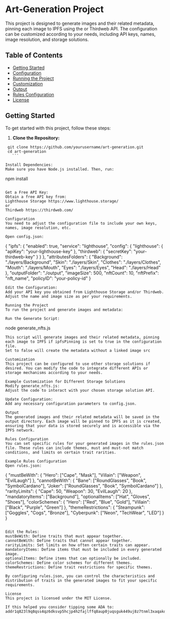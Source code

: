 # Art-Generation Project

This project is designed to generate images and their related metadata, pinning each image to IPFS using the  or Thirdweb API. The configuration can be customized according to your needs, including API keys, names, image resolution, and storage solutions.

## Table of Contents

- [Getting Started](#getting-started)
- [Configuration](#configuration)
- [Running the Project](#running-the-project)
- [Customization](#customization)
- [Output](#output)
- [Rules Configuration](#rules-configuration)
- [License](#license)

## Getting Started

To get started with this project, follow these steps:

1. **Clone the Repository:**
  ```
   git clone https://github.com/yourusername/art-generation.git
   cd art-generation
     ```

Install Dependencies:
Make sure you have Node.js installed. Then, run:

  ```
npm install
  ```

Get a Free API Key:
Obtain a free API key from:
Lighthouse Storage https://www.lighthouse.storage/
or
Thirdweb https://thirdweb.com/

Configuration
You need to adjust the configuration file to include your own keys, names, image resolution, etc.

Open config.json:

  ```
{
    "ipfs": {
        "enabled": true,
        "service": "lighthouse",
        "config": {
            "lighthouse": {
                "apiKey": "your-lighthouse-key"
            },
            "thirdweb": {
                "secretKey": "your-thirdweb-key"
            }
        }
    },
    "attributesFolders": {
        "Background": "./layers/Background",
        "Skin": "./layers/Skin",
        "Clothes": "./layers/Clothes",
        "Mouth": "./layers/Mouth",
        "Eyes": "./layers/Eyes",
        "Head": "./layers/Head"
    },
    "outputFolder": "./output",
    "imageSize": 500,
    "nftCount": 10,
    "nftPrefix": "nft_name",
    "policyID": "your-policy-id"
}
  ```
Edit the Configuration:
Add your API key you obtained from Lighthouse Storage and/or Thirdweb. Adjust the name and image size as per your requirements.

Running the Project
To run the project and generate images and metadata:

Run the Generate Script:

  ```
node generate_nfts.js
  ```
This script will generate images and their related metadata, pinning each image to IPFS if ipfsPinning is set to true in the configuration file.
Set to false will create the metadata without a linked image src

Customization
This project can be configured to use other storage solutions if desired. You can modify the code to integrate different APIs or storage mechanisms according to your needs.

Example Customization for Different Storage Solutions
Modify generate_nfts.js:
Adjust the code to interact with your chosen storage solution API.

Update Configuration:
Add any necessary configuration parameters to config.json.

Output
The generated images and their related metadata will be saved in the output directory. Each image will be pinned to IPFS as it is created, ensuring that your data is stored securely and is accessible via the IPFS network.

Rules Configuration
You can set specific rules for your generated images in the rules.json file. These rules can include themes, must and must-not match conditions, and limits on certain trait rarities.

Example Rules Configuration
Open rules.json:

  ```
{
  "mustBeWith": {
    "Hero": ["Cape", "Mask"],
    "Villain": ["Weapon", "EvilLaugh"]
  },
  "cannotBeWith": {
    "Bane": ["RoundGlasses", "Book", "SymbolCardano"],
    "Joker": ["RoundGlasses", "Book", "SymbolCardano"]
  },
  "rarityLimits": {
    "Cape": 50,
    "Weapon": 30,
    "EvilLaugh": 20
  },
  "mandatoryItems": ["Background"],
  "optionalItems": ["Hat", "Gloves", "Shoes"],
  "colorSchemes": {
    "Hero": ["Red", "Blue", "Gold"],
    "Villain": ["Black", "Purple", "Green"]
  },
  "themeRestrictions": {
    "Steampunk": ["Goggles", "Cogs", "Bronze"],
    "Cyberpunk": ["Neon", "TechWear", "LED"]
  }
}

  ```

Edit the Rules:
mustBeWith: Define traits that must appear together.
cannotBeWith: Define traits that cannot appear together.
rarityLimits: Set limits on how often certain traits can appear.
mandatoryItems: Define items that must be included in every generated image.
optionalItems: Define items that can optionally be included.
colorSchemes: Define color schemes for different themes.
themeRestrictions: Define trait restrictions for specific themes.

By configuring rules.json, you can control the characteristics and distribution of traits in the generated images to fit your specific requirements.

License
This project is licensed under the MIT License.

If this helped you consider tipping some ADA to:
addr1q823l9q8qss4qz6dksvp5hcjp4h2fajlffq8aup0juqsguk449uj8z7tnml3xaqakdvhjuugfd2g9xd25e6zf4huamfset7h3z
